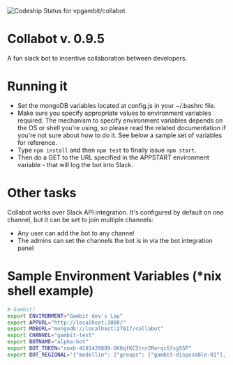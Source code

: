 ![Codeship Status for vpgambit/collabot](https://codeship.com/projects/87838d20-936b-0132-849a-5668b62cd35b/status?branch=dev)

Collabot v. 0.9.5
=================
A fun slack bot to incentive collaboration between developers.


Running it
==========

- Set the mongoDB variables located at config.js in your ~/.bashrc file.
- Make sure you specify appropriate values to environment variables required. The mechanism to specify environment variables depends on the OS or shell you're using, so please read the related documentation if you're not sure about how to do it. See below a sample set of variables for reference.
- Type `npm install` and then `npm test` to finally issue `npm start`. 
- Then do a GET to the URL specified in the APPSTART environment variable - that will log the bot into Slack. 


Other tasks
===========

Collabot works over Slack API integration. It's configured by default on one channel, but it can be set to join multiple channels:

* Any user can add the bot to any channel 
* The admins can set the channels the bot is in via the bot integration panel

Sample Environment Variables (*nix shell example)
=================================================
``` bash
# Gambit!
export ENVIRONMENT="Gambit dev's Lap"
export APPURL="http://localhost:3000/"
export MDBURL="mongodb://localhost:27017/collabot"
export CHANNEL="gambit-test"
export BOTNAME="alpha-bot"
export BOT_TOKEN="xoxb-4181420889-GK8qfKC5tnr2RerqcGfsg55P"
export BOT_REGIONAL='{"medellin": {"groups": ["gambit-disposable-01"], "manager": "slizarazo", "channels" : {"training" : "gambit-disposable-02"}}}'
```